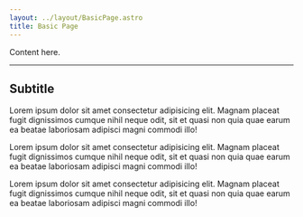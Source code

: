 ```yaml
---
layout: ../layout/BasicPage.astro
title: Basic Page
---
```


Content here.
___

## Subtitle

Lorem ipsum dolor sit amet consectetur adipisicing elit. Magnam placeat fugit dignissimos cumque nihil neque odit, sit et quasi non quia quae earum ea beatae laboriosam adipisci magni commodi illo!

Lorem ipsum dolor sit amet consectetur adipisicing elit. Magnam placeat fugit dignissimos cumque nihil neque odit, sit et quasi non quia quae earum ea beatae laboriosam adipisci magni commodi illo!

Lorem ipsum dolor sit amet consectetur adipisicing elit. Magnam placeat fugit dignissimos cumque nihil neque odit, sit et quasi non quia quae earum ea beatae laboriosam adipisci magni commodi illo!
